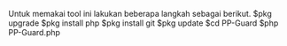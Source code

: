 Untuk memakai tool ini lakukan beberapa langkah sebagai berikut.
$pkg upgrade
$pkg install php
$pkg install git
$pkg update
$cd PP-Guard
$php PP-Guard.php
